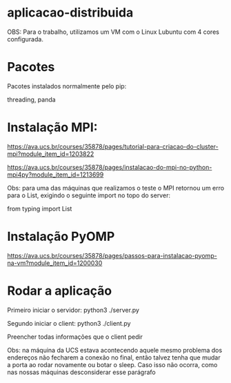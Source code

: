 # aplicacao-distribuida

OBS: Para o trabalho, utilizamos um VM com o Linux Lubuntu com 4 cores configurada.

# Pacotes

Pacotes instalados normalmente pelo pip:

threading, panda

# Instalação MPI:

https://ava.ucs.br/courses/35878/pages/tutorial-para-criacao-do-cluster-mpi?module_item_id=1203822

https://ava.ucs.br/courses/35878/pages/instalacao-do-mpi-no-python-mpi4py?module_item_id=1213699

Obs: para uma das máquinas que realizamos o teste o MPI retornou um erro para o List, exigindo o seguinte import no topo do server:

from typing import List

# Instalação PyOMP

https://ava.ucs.br/courses/35878/pages/passos-para-instalacao-pyomp-na-vm?module_item_id=1200030

# Rodar a aplicação

Primeiro iniciar o servidor: python3 ./server.py

Segundo iniciar o client: python3 ./client.py

Preencher todas informações que o client pedir

Obs: na máquina da UCS estava acontecendo aquele mesmo problema dos endereços não fecharem a conexão no final, então talvez tenha que mudar a porta ao rodar novamente ou botar o sleep. Caso isso não ocorra, como nas nossas máquinas desconsiderar esse parágrafo
